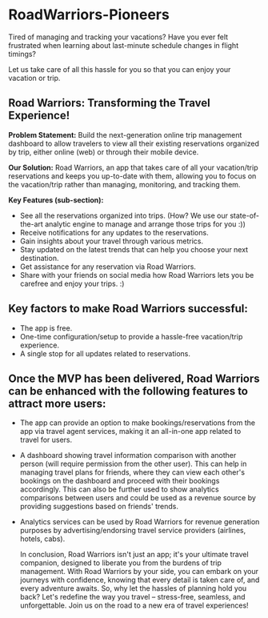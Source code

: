 # RoadWarriors-Pioneers
Tired of managing and tracking your vacations? Have you ever felt frustrated when learning about last-minute schedule changes in flight timings?

Let us take care of all this hassle for you so that you can enjoy your vacation or trip.

<h2>Road Warriors: Transforming the Travel Experience!</h2> 

**Problem Statement:** Build the next-generation online trip management dashboard to allow travelers to view all their existing reservations organized by trip, either online (web) or through their mobile device.

**Our Solution:** Road Warriors, an app that takes care of all your vacation/trip reservations and keeps you up-to-date with them, allowing you to focus on the vacation/trip rather than managing, monitoring, and tracking them.

**Key Features (sub-section):**
- See all the reservations organized into trips. (How? We use our state-of-the-art analytic engine to manage and arrange those trips for you :))
- Receive notifications for any updates to the reservations.
- Gain insights about your travel through various metrics.
- Stay updated on the latest trends that can help you choose your next destination.
- Get assistance for any reservation via Road Warriors.
- Share with your friends on social media how Road Warriors lets you be carefree and enjoy your trips. :)

## Key factors to make Road Warriors successful:

- The app is free.
- One-time configuration/setup to provide a hassle-free vacation/trip experience.
- A single stop for all updates related to reservations.

## Once the MVP has been delivered, Road Warriors can be enhanced with the following features to attract more users:

- The app can provide an option to make bookings/reservations from the app via travel agent services, making it an all-in-one app related to travel for users.
- A dashboard showing travel information comparison with another person (will require permission from the other user). This can help in managing travel plans for friends, where they can view each other's bookings on the dashboard and proceed with their bookings accordingly. This can also be further used to show analytics comparisons between users and could be used as a revenue source by providing suggestions based on friends' trends.
- Analytics services can be used by Road Warriors for revenue generation purposes by advertising/endorsing travel service providers (airlines, hotels, cabs).


  In conclusion, Road Warriors isn't just an app; it's your ultimate travel companion, designed to liberate you from the burdens of trip management. With Road Warriors by your side, you can embark on your journeys with confidence, knowing that every detail is taken care of, and every adventure awaits. So, why let the hassles of planning hold you back? Let's redefine the way you travel – stress-free, seamless, and unforgettable. Join us on the road to a new era of travel experiences!
